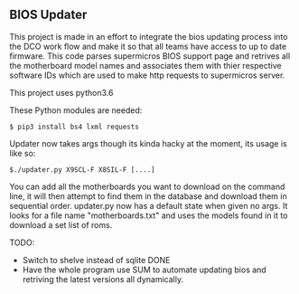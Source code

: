 ## BIOS Updater

This project is made in an effort to integrate the bios updating process into the DCO work flow and make it so that all teams have access to up to date firmware.
This code parses supermicros BIOS support page and retrives all the motherboard model names and associates them with thier respective software IDs which are used to make http requests to supermicros server. 

This project uses python3.6

These Python modules are needed:
```
$ pip3 install bs4 lxml requests
```
Updater now takes args though its kinda hacky at the moment, its usage is like so:
```
$./updater.py X9SCL-F X8SIL-F [....]
```
You can add all the motherboards you want to download on the command line, it will then attempt to find them in the database and download them in sequential order.
updater.py now has a default state when given no args. It looks for a file name "motherboards.txt" and uses the models found in it to download a set list of roms.

TODO:
- Switch to shelve instead of sqlite DONE
- Have the whole program use SUM to automate updating bios and retriving the latest versions all dynamically.
